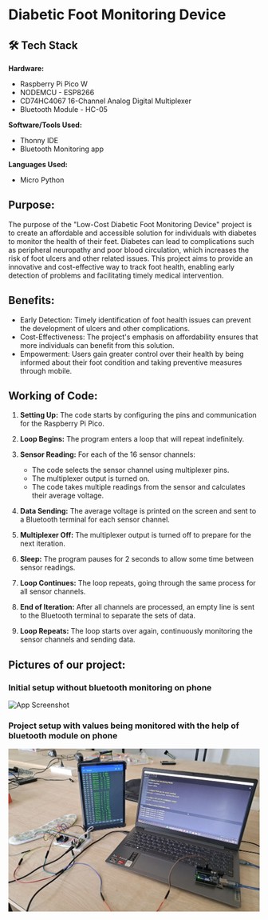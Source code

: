 # Diabetic Foot Monitoring Device


## 🛠 Tech Stack

**Hardware:**
- Raspberry Pi Pico W
- NODEMCU - ESP8266
- CD74HC4067 16-Channel Analog Digital Multiplexer
- Bluetooth Module - HC-05

**Software/Tools Used:** 
- Thonny IDE
- Bluetooth Monitoring app

**Languages Used:**
- Micro Python


## Purpose:
The purpose of the "Low-Cost Diabetic Foot Monitoring Device" project is to create an affordable and accessible solution for individuals with diabetes to monitor the health of their feet. Diabetes can lead to complications such as peripheral neuropathy and poor blood circulation, which increases the risk of foot ulcers and other related issues. This project aims to provide an innovative and cost-effective way to track foot health, enabling early detection of problems and facilitating timely medical intervention.
## Benefits:
- Early Detection: Timely identification of foot health issues can prevent the development of ulcers and other complications.
- Cost-Effectiveness: The project's emphasis on affordability ensures that more individuals can benefit from this solution.
- Empowerment: Users gain greater control over their health by being informed about their foot condition and taking preventive measures through mobile.



## Working of Code:

1. **Setting Up:** The code starts by configuring the pins and communication for the Raspberry Pi Pico.

2. **Loop Begins:** The program enters a loop that will repeat indefinitely.

3. **Sensor Reading:** For each of the 16 sensor channels:
   - The code selects the sensor channel using multiplexer pins.
   - The multiplexer output is turned on.
   - The code takes multiple readings from the sensor and calculates their average voltage.

4. **Data Sending:** The average voltage is printed on the screen and sent to a Bluetooth terminal for each sensor channel.

5. **Multiplexer Off:** The multiplexer output is turned off to prepare for the next iteration.

6. **Sleep:** The program pauses for 2 seconds to allow some time between sensor readings.

7. **Loop Continues:** The loop repeats, going through the same process for all sensor channels.

8. **End of Iteration:** After all channels are processed, an empty line is sent to the Bluetooth terminal to separate the sets of data.

9. **Loop Repeats:** The loop starts over again, continuously monitoring the sensor channels and sending data.

## Pictures of our project:

### Initial setup without bluetooth monitoring on phone
![App Screenshot](./assets/pic1.png)

### Project setup with values being monitored with the help of bluetooth module on phone
![App Screenshot](./assets/pic.jpg)
